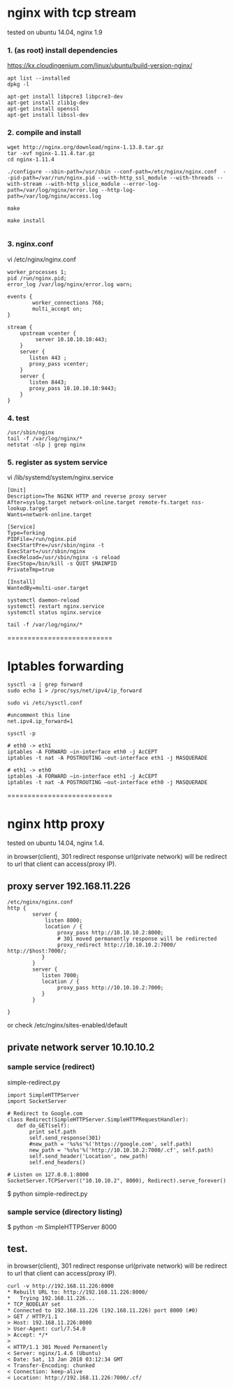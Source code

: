 # nginx with tcp stream
tested on ubuntu 14.04, nginx 1.9

### 1. (as root) install dependencies
https://kx.cloudingenium.com/linux/ubuntu/build-version-nginx/
```
apt list --installed
dpkg -l

apt-get install libpcre3 libpcre3-dev
apt-get install zlib1g-dev
apt-get install openssl
apt-get install libssl-dev

```
### 2. compile and install
```
wget http://nginx.org/download/nginx-1.13.8.tar.gz
tar -xvf nginx-1.11.4.tar.gz
cd nginx-1.11.4

./configure --sbin-path=/usr/sbin --conf-path=/etc/nginx/nginx.conf  --pid-path=/var/run/nginx.pid --with-http_ssl_module --with-threads --with-stream --with-http_slice_module --error-log-path=/var/log/nginx/error.log --http-log-path=/var/log/nginx/access.log

make 

make install


```
### 3. nginx.conf
vi /etc/nginx/nginx.conf

```
worker_processes 1;
pid /run/nginx.pid;
error_log /var/log/nginx/error.log warn;

events {
        worker_connections 768;
        multi_accept on;
}

stream {
    upstream vcenter {
         server 10.10.10.10:443;
    }
    server {
       listen 443 ;
       proxy_pass vcenter;
    }
    server {
       listen 8443;
       proxy_pass 10.10.10.10:9443;
    }
}

```


### 4. test

```
/usr/sbin/nginx
tail -f /var/log/nginx/*
netstat -nlp | grep nginx
```

### 5. register as system service

vi /lib/systemd/system/nginx.service
```
[Unit]
Description=The NGINX HTTP and reverse proxy server
After=syslog.target network-online.target remote-fs.target nss-lookup.target
Wants=network-online.target

[Service]
Type=forking
PIDFile=/run/nginx.pid
ExecStartPre=/usr/sbin/nginx -t
ExecStart=/usr/sbin/nginx
ExecReload=/usr/sbin/nginx -s reload
ExecStop=/bin/kill -s QUIT $MAINPID
PrivateTmp=true

[Install]
WantedBy=multi-user.target
```


```
systemctl daemon-reload
systemctl restart nginx.service
systemctl status nginx.service

tail -f /var/log/nginx/*

```

==========================

# Iptables forwarding

```
sysctl -a | grep forward
sudo echo 1 > /proc/sys/net/ipv4/ip_forward

sudo vi /etc/sysctl.conf

#uncomment this line
net.ipv4.ip_forward=1

sysctl -p

# eth0 -> eth1
iptables -A FORWARD —in-interface eth0 -j AcCEPT
iptables -t nat -A POSTROUTING —out-interface eth1 -j MASQUERADE

# eth1 -> eth0
iptables -A FORWARD —in-interface eth1 -j AcCEPT
iptables -t nat -A POSTROUTING —out-interface eth0 -j MASQUERADE
```


==========================

# nginx http proxy 
tested on ubuntu 14.04, nginx 1.4.

in browser(client), 301 redirect response url(private network) will be redirect to url that client can access(proxy IP).

## proxy server 192.168.11.226

```
/etc/nginx/nginx.conf
http {
        server {
            listen 8000;
            location / {
                proxy_pass http://10.10.10.2:8000;
                # 301 moved permanently response will be redirected
                proxy_redirect http://10.10.10.2:7000/ http://$host:7000/;
           }
        }
        server {
           listen 7000;
           location / {
                proxy_pass http://10.10.10.2:7000;
           }
        }

}
```
or check /etc/nginx/sites-enabled/default 

## private network server 10.10.10.2

### sample service (redirect)
simple-redirect.py

```
import SimpleHTTPServer
import SocketServer

# Redirect to Google.com
class Redirect(SimpleHTTPServer.SimpleHTTPRequestHandler):
   def do_GET(self):
       print self.path
       self.send_response(301)
       #new_path = '%s%s'%('https://google.com', self.path)
       new_path = '%s%s'%('http://10.10.10.2:7000/.cf', self.path)
       self.send_header('Location', new_path)
       self.end_headers()

# Listen on 127.0.0.1:8000
SocketServer.TCPServer(("10.10.10.2", 8000), Redirect).serve_forever()

```

$ python simple-redirect.py

### sample service (directory listing)
$ python -m SimpleHTTPServer 8000


## test.
in browser(client), 301 redirect response url(private network) will be redirect to url that client can access(proxy IP).

```
curl -v http://192.168.11.226:8000
* Rebuilt URL to: http://192.168.11.226:8000/
*   Trying 192.168.11.226...
* TCP_NODELAY set
* Connected to 192.168.11.226 (192.168.11.226) port 8000 (#0)
> GET / HTTP/1.1
> Host: 192.168.11.226:8000
> User-Agent: curl/7.54.0
> Accept: */*
> 
< HTTP/1.1 301 Moved Permanently
< Server: nginx/1.4.6 (Ubuntu)
< Date: Sat, 13 Jan 2018 03:12:34 GMT
< Transfer-Encoding: chunked
< Connection: keep-alive
< Location: http://192.168.11.226:7000/.cf/


```



